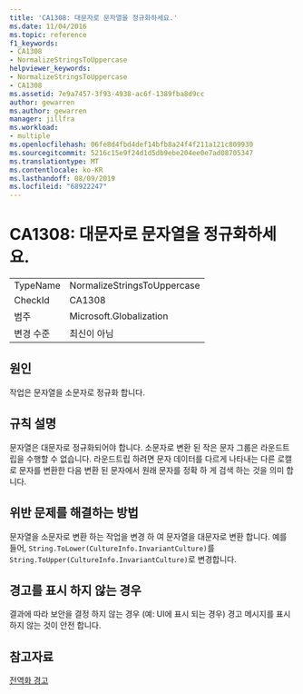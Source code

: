 ```yaml
---
title: 'CA1308: 대문자로 문자열을 정규화하세요.'
ms.date: 11/04/2016
ms.topic: reference
f1_keywords:
- CA1308
- NormalizeStringsToUppercase
helpviewer_keywords:
- NormalizeStringsToUppercase
- CA1308
ms.assetid: 7e9a7457-3f93-4938-ac6f-1389fba8d9cc
author: gewarren
ms.author: gewarren
manager: jillfra
ms.workload:
- multiple
ms.openlocfilehash: 06fe8d4fbd4def14bfb8a24f4f211a121c809930
ms.sourcegitcommit: 5216c15e9f24d1d5db9ebe204ee0e7ad08705347
ms.translationtype: MT
ms.contentlocale: ko-KR
ms.lasthandoff: 08/09/2019
ms.locfileid: "68922247"
---
```

# <a name="ca1308-normalize-strings-to-uppercase"></a>CA1308: 대문자로 문자열을 정규화하세요.

|||
|-|-|
|TypeName|NormalizeStringsToUppercase|
|CheckId|CA1308|
|범주|Microsoft.Globalization|
|변경 수준|최신이 아님|

## <a name="cause"></a>원인
작업은 문자열을 소문자로 정규화 합니다.

## <a name="rule-description"></a>규칙 설명
문자열은 대문자로 정규화되어야 합니다. 소문자로 변환 된 작은 문자 그룹은 라운드트립을 수행할 수 없습니다. 라운드트립 하려면 문자 데이터를 다르게 나타내는 다른 로캘로 문자를 변환한 다음 변환 된 문자에서 원래 문자를 정확 하 게 검색 하는 것을 의미 합니다.

## <a name="how-to-fix-violations"></a>위반 문제를 해결하는 방법
문자열을 소문자로 변환 하는 작업을 변경 하 여 문자열을 대문자로 변환 합니다. 예를 들어, `String.ToLower(CultureInfo.InvariantCulture)`를 `String.ToUpper(CultureInfo.InvariantCulture)`로 변경합니다.

## <a name="when-to-suppress-warnings"></a>경고를 표시 하지 않는 경우
결과에 따라 보안을 결정 하지 않는 경우 (예: UI에 표시 되는 경우) 경고 메시지를 표시 하지 않는 것이 안전 합니다.

## <a name="see-also"></a>참고자료
[전역화 경고](../code-quality/globalization-warnings.md)